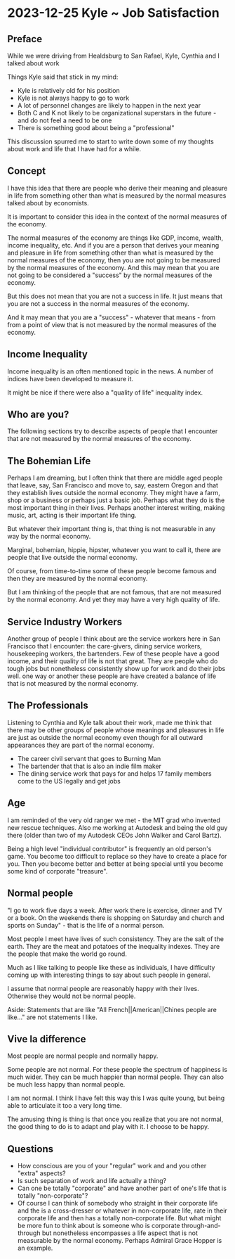 # 2023-12-25 Kyle ~ Job Satisfaction

## Preface

While we were driving from Healdsburg to San Rafael, Kyle, Cynthia and I talked about work

Things Kyle said that stick in my mind:

* Kyle is relatively old for his position
* Kyle is not always happy to go to work
* A lot of personnel changes are likely to happen in the next year
* Both C and K not likely to be organizational superstars in the future - and do not feel a need to be one
* There is something good about being a "professional"

This discussion spurred me to start to write down some of my thoughts about work and life that I have had for a while.

## Concept

I have this idea that there are people who derive their meaning and pleasure in life from something other than what is measured by the normal measures talked about by economists.

It is important to consider this idea in the context of the normal measures of the economy.

<ai helped >The normal measures of the economy are things like GDP, income, wealth, income inequality, etc. And if you are a person that derives your meaning and pleasure in life from something other than what is measured by the normal measures of the economy, then you are not going to be measured by the normal measures of the economy. And this may mean that you are not going to be considered a "success" by the normal measures of the economy.

But this does not mean that you are not a success in life. It just means that you are not a success in the normal measures of the economy.</ai>

And it may mean that you are a "success" - whatever that means - from from a point of view that is not measured by the normal measures of the economy.


## Income Inequality

Income inequality is an often mentioned topic in the news. A number of indices have been developed to measure it.

It might be nice if there were also a "quality of life" inequality index.


## Who are you?

The following sections try to describe aspects of people that I encounter that are not measured by the normal measures of the economy.



## The Bohemian Life

Perhaps I am dreaming, but I often think that there are middle aged people that leave, say, San Francisco and move to, say, eastern Oregon and that they establish lives outside the normal economy. They might have a farm, shop or a business or perhaps just a basic job. Perhaps what they do is the most important thing in their lives. Perhaps another interest writing, making music, art, acting is their important life thing.

But whatever their important thing is, that thing is not measurable in any way by the normal economy.

Marginal, bohemian, hippie, hipster, whatever you want to call it, there are people that live outside the normal economy.

Of course, from time-to-time some of these people become famous and then they are measured by the normal economy.

But I am thinking of the people that are not famous, that are not measured by the normal economy. And yet they may have a very high quality of life.


## Service Industry Workers

Another group of people I think about are the service workers here in San Francisco that I encounter: the care-givers, dining service workers, housekeeping workers, the bartenders. Few of these people have a good income, and their quality of life is not that great.
They are people who do tough jobs but nonetheless consistently show up for work and do their jobs well. one way or another these people are have created a balance of life that is not measured by the normal economy.


## The Professionals

Listening to Cynthia and Kyle talk about their work, made me think that there may be other groups of people whose meanings and pleasures in life are just as outside the normal economy even though for all outward appearances they are part of the normal economy.

* The career civil servant that goes to Burning Man
* The bartender that that is also an indie film maker
* The dining service work that pays for and helps 17 family members come to the US legally and get jobs


## Age

I am reminded of the very old ranger we met - the MIT grad who invented new rescue techniques. Also me working at Autodesk and being the old guy there (older than two of my Autodesk CEOs John Walker and Carol Bartz).

Being a high level "individual contributor" is frequently an old person's game. You become too difficult to replace so they have to create a place for you. Then you become better and better at being special until you become some kind of corporate "treasure".


## Normal people

"I go to work five days a week. After work there is exercise, dinner and TV or a book. On the weekends there is shopping on Saturday and church and sports on Sunday" - that is the life of a normal person.

Most people I meet have lives of such consistency. They are the salt of the earth. They are the meat and potatoes of the inequality indexes. They are the people that make the world go round.

Much as I like talking to people like these as individuals, I have difficulty coming up with interesting things to say about such people in general.

I assume that normal people are reasonably happy with their lives. Otherwise they would not be normal people.

Aside:
Statements that are like "All French||American||Chines people are like..." are not statements I like.


## Vive la difference

Most people are normal people and normally happy.

Some people are not normal. For these people the spectrum of happiness is much wider. They can be much happier than normal people. They can also be much less happy than normal people.

I am not normal. I think I have felt this way this I was quite young, but being able to articulate it too a very long time.

The amusing thing is thing is that once you realize that you are not normal, the good thing to do is to adapt and play with it. I choose to be happy.



## Questions

* How conscious are you of your "regular" work and and you other "extra" aspects?
* Is such separation of work and life actually a thing?
* Can one be totally "corporate" and have another part of one's life that is totally "non-corporate"?
* Of course I can think of somebody who straight in their corporate life and the is a cross-dresser or whatever in non-corporate life, rate in their corporate life and then has a totally non-corporate life. But what might be more fun to think about is someone who is corporate through-and-through but nonetheless encompasses a life aspect that is not measurable by the normal economy. Perhaps Admiral Grace Hopper is an example.



